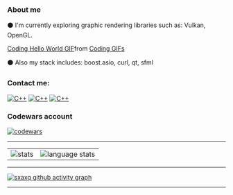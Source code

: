 ### About me

:black_circle: I'm currently exploring graphic rendering libraries such as: Vulkan, OpenGL.          <div class="tenor-gif-embed" data-postid="21075258" data-share-method="host" data-aspect-ratio="1" data-width="100%"><a href="https://tenor.com/view/coding-hello-world-c-programming-programming-gif-21075258">Coding Hello World GIF</a>from <a href="https://tenor.com/search/coding-gifs">Coding GIFs</a></div> <script type="text/javascript" async src="https://tenor.com/embed.js"></script>

:black_circle: Also my stack includes: boost.asio, curl, qt, sfml


### Contact me:

<a href="microbebr1k"><img alt="C++" src="https://github.com/sxaxq/sxaxq/blob/master/images/Discord.png"></a>
<a href="sxaxq7@gmail.com"><img alt="C++" src="https://github.com/sxaxq/sxaxq/blob/master/images/Gmail.png"></a>
<a href="https://t.me/microzavrik"><img alt="C++" src="https://github.com/sxaxq/sxaxq/blob/master/images/Telegram.png"></a>

### Codewars account
[![codewars](https://www.codewars.com/users/kakhovkanextgenhacker/badges/large)](https://www.codewars.com/users/kakhovkanextgenhacker)   

<hr>

<table align="center" cellspacing="0" cellpadding="0" border="0">
   <tr>
    <td>
        <img src="https://github-readme-stats.vercel.app/api?username=sxaxq&show_icons=true&include_all_commits=true&theme=github_dark&hide_border=true" alt="stats">
      </a>
    </td>
    <td>
        <img src="https://github-readme-stats.vercel.app/api/top-langs/?username=sxaxq&theme=github_dark&layout=compact&hide_border=true" alt="language stats">
      </a>
    </td>
   </tr>
  <tr>
  </tr>
</table>

<hr>

[![sxaxq github activity graph](https://github-readme-activity-graph.vercel.app/graph?username=sxaxq&theme=tokyo-night)](https://github.com/sxaxq/github-readme-activity-graph)

<hr>

